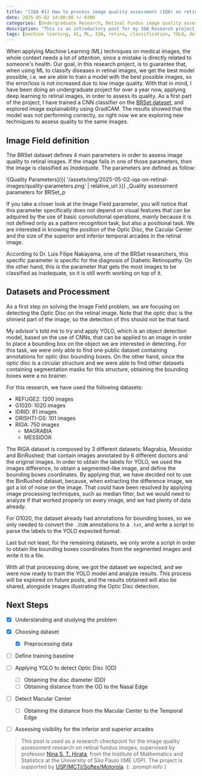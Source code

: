 ```yaml
---
title: "[IQA #1] How to process image quality assessment (IQA) on retinal images"
date: 2025-05-02 14:00:00 +/-0300
categories: [Undergraduate Research, Retinal Fundus image quality assessment]
description: "This is an introductory post for my IQA Research project, based on applying computer vision and deep learning techniques to assess quality on retinal fundus images."
tags: [machine learning, AI, ML, IQA, retina, classification, YOLO, detection]
---
```


When applying Machine Learning (ML) techniques on medical images, the whole context needs a lot of attention, since a mistake is directly related to someone's health. 
Our goal, in this research project, is to guarantee that, when using ML to classify diseases in retinal images, we get the best model possible, i.e. we are able to train a model with the best possible images, so the error/loss is not increased due to low image quality. 
With that in mind, I have been doing an undergraduate project for over a year now, applying deep learning to retinal images, in order to assess its quality. As a first part of the project, I have trained a CNN classifier on the [BRSet dataset](https://physionet.org/content/brazilian-ophthalmological/1.0.1/), and explored image explainability using GradCAM. The results showed that the model was not performing correctly, so right now we are exploring new techniques to assess quality to the same images. 

## Image Field definition

The BRSet dataset defines 4 main parameters in order to assess image quality to retinal images. If the image fails in one of those parameters, then the image is classified as _Inadequate_. The parameters are defined as follow:

![Quality Parameters]({{ '/assets/img/2025-05-02-iqa-on-retinal-images/quality-parameters.png' | relative_url }})
_Quality assessment parameters for BRSet_p

If you take a closer look at the Image Field parameter, you will notice that this parameter specifically does not depend on visual features that can be adquired by the use of basic convolutional operations, mainly because it is not defined only as a pattern recognition task, but also a positional task. We are interested in knowing the position of the Optic Disc, the Cacular Center and the size of the superior and inferior temporal arcades in the retinal image. 

According to Dr. Luis Filipe Nakayama, one of the BRSet researchers, this specific parameter is specific for the diagnosis of Diabetic Retinopathy. On the other hand, this is the parameter that gets the most images to be classified as inadequate, so it is still worth working on top of it.

## Datasets and Processment

As a first step on solving the Image Field problem, we are focusing on detecting the Optic Disc on the retinal image. Note that the optic disc is the shiniest part of the image, so the detection of this should not be that hard.

My advisor's told me to try and apply YOLO, which is an object detection model, based on the use of CNNs, that can be applied to an image in order to place a bounding box on the object we are interested in detecting. For this task, we were only able to find one public dataset containing annotations for optic disc bounding boxes. On the other hand, since the optic disc is a circular structure and we were able to find other datasets containing segmentation masks for this structure, obtaining the bounding boxes were a no brainer.

For this research, we have used the following datasets:

- REFUGE2: 1200 images
- G1020: 1020 images
- IDRID: 81 images
- DRISHTI-GS: 101 images
- RIGA: 750 images
    * MAGRABIA
    * MESSIDOR

The RIGA dataset is composed by 3 different datasets: Magrabia, Messidor and BinRushed; that contain images annotated by 6 different doctors and the original images. In order to obtain the labels for YOLO, we used the images difference, to obtain a segmented-like image, and define the bounding boxes coordinates. By applying that, we have decided not to use the BinRushed dataset, because, when extracting the difference image, we got a lot of noise on the image. That could have been resolved by applying image processing techniques, such as median filter, but we would need to analyze if that worked properly on every image, and we had plenty of data already.

For G1020, the dataset already had annotations for bounding boxes, so we only needed to convert the `.JSON` annotations to a `.txt`, and write a script to parse the labels to the YOLO expected format.

Last but not least, for the remaining datasets, we only wrote a script in order to obtain the bounding boxes coordinates from the segmented images and write it to a file.

With all that processing done, we got the dataset we expected, and we were now ready to train the YOLO model and analyze results. This process will be explored on future posts, and the results obtained will also be shared, alongside images illustrating the Optic Disc detection.

## Next Steps

- [X] Understanding and studying the problem
- [X] Choosing dataset
    - [X] Preprocessing data
- [ ] Define training baseline
- [ ] Applying YOLO to detect Optic Disc (OD)
    - [ ] Obtaining the disc diameter (DD)
    - [ ] Obtaining distance from the OD to the Nasal Edge
- [ ] Detect Macular Center
    - [ ] Obtaining the distance from the Macular Center to the Temporal Edge
- [ ] Assessing visibility for the inferior and superior arcades


> This post is used as a research checkpoint for the image quality assessment research on retinal fundus images, supervised by professor [Nina S. T. Hirata](https://www.ime.usp.br/~nina/), from the Institute of Mathematics and Statistics at the University of São Paulo (IME USP). The project is supported by [USP/MCTI/Softex/Motorola](https://synestech.ai/).
{: .prompt-info }